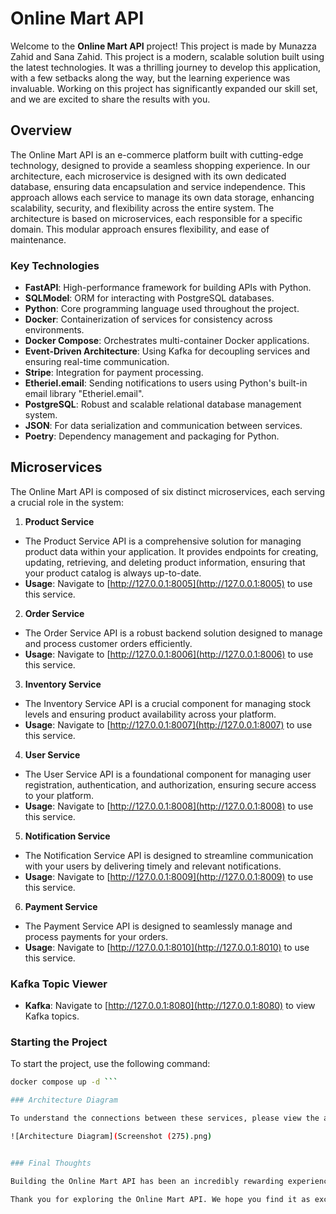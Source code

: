 # Online Mart API

Welcome to the **Online Mart API** project! This project is made by Munazza Zahid and Sana Zahid. This project is a modern, scalable solution built using the latest technologies. It was a thrilling journey to develop this application, with a few setbacks along the way, but the learning experience was invaluable. Working on this project has significantly expanded our skill set, and we are excited to share the results with you.

## Overview

The Online Mart API is an e-commerce platform built with cutting-edge technology, designed to provide a seamless shopping experience. In our architecture, each microservice is designed with its own dedicated database, ensuring data encapsulation and service independence. This approach allows each service to manage its own data storage, enhancing scalability, security, and flexibility across the entire system. The architecture is based on microservices, each responsible for a specific domain. This modular approach ensures flexibility, and ease of maintenance.

### Key Technologies

- **FastAPI**: High-performance framework for building APIs with Python.
- **SQLModel**: ORM for interacting with PostgreSQL databases.
- **Python**: Core programming language used throughout the project.
- **Docker**: Containerization of services for consistency across environments.
- **Docker Compose**: Orchestrates multi-container Docker applications.
- **Event-Driven Architecture**: Using Kafka for decoupling services and ensuring real-time communication.
- **Stripe**: Integration for payment processing.
- **Etheriel.email**: Sending notifications to users using Python's built-in email library "Etheriel.email".
- **PostgreSQL**: Robust and scalable relational database management system.
- **JSON**: For data serialization and communication between services.
- **Poetry**: Dependency management and packaging for Python.

## Microservices

The Online Mart API is composed of six distinct microservices, each serving a crucial role in the system:

1. **Product Service**
 - The Product Service API is a comprehensive solution for managing product data within your application. It provides endpoints for creating, updating, retrieving, and deleting product information, ensuring that your product catalog is always up-to-date.
 - **Usage**: Navigate to [http://127.0.0.1:8005](http://127.0.0.1:8005) to use this service.

2. **Order Service**
 - The Order Service API is a robust backend solution designed to manage and process customer orders efficiently.
 - **Usage**: Navigate to [http://127.0.0.1:8006](http://127.0.0.1:8006) to use this service.

3. **Inventory Service**
 - The Inventory Service API is a crucial component for managing stock levels and ensuring product availability across your platform.
 - **Usage**: Navigate to [http://127.0.0.1:8007](http://127.0.0.1:8007) to use this service.

4. **User Service**
 - The User Service API is a foundational component for managing user registration, authentication, and authorization, ensuring secure access to your platform.
 - **Usage**: Navigate to [http://127.0.0.1:8008](http://127.0.0.1:8008) to use this service.

5. **Notification Service**
 - The Notification Service API is designed to streamline communication with your users by delivering timely and relevant notifications.
 - **Usage**: Navigate to [http://127.0.0.1:8009](http://127.0.0.1:8009) to use this service.

6. **Payment Service**
 - The Payment Service API is designed to seamlessly manage and process payments for your orders.
 - **Usage**: Navigate to [http://127.0.0.1:8010](http://127.0.0.1:8010) to use this service.

### Kafka Topic Viewer

- **Kafka**: Navigate to [http://127.0.0.1:8080](http://127.0.0.1:8080) to view Kafka topics.


### Starting the Project

To start the project, use the following command:

```bash
docker compose up -d ```

### Architecture Diagram

To understand the connections between these services, please view the architecture diagram below:

![Architecture Diagram](Screenshot (275).png)


### Final Thoughts

Building the Online Mart API has been an incredibly rewarding experience. The journey was filled with challenges that pushed us to learn new techniques and tools, making us more capable developers. This project highlights the power of modern technology and the importance of perseverance in software development.

Thank you for exploring the Online Mart API. We hope you find it as exciting to use as We did to build!
